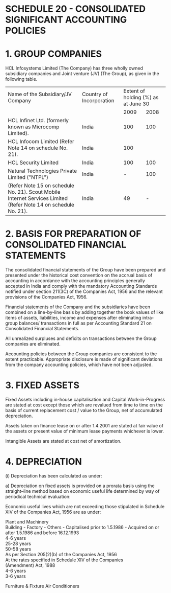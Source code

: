 # SCHEDULE 20 - CONSOLIDATED SIGNIFICANT ACCOUNTING POLICIES

# 1. GROUP COMPANIES

HCL Infosystems Limited (The Company) has three wholly owned subsidiary companies and Joint venture (JV) (The Group), as given in the following table.   

<table><tr><td>Name of the Subsidiary/JV Company</td><td>Country of Incorporation</td><td colspan="2">Extent of holding (%) as at June 30</td></tr><tr><td></td><td></td><td>2009</td><td>2008</td></tr><tr><td>HCL Infinet Ltd. (formerly known as Microcomp Limited).</td><td>India</td><td>100</td><td>100</td></tr><tr><td>HCL Infocom Limited (Refer Note 14 on schedule No. 21).</td><td>India</td><td>100</td><td></td></tr><tr><td>HCL Security Limited</td><td>India</td><td>100</td><td>100</td></tr><tr><td>Natural Technologies Private Limited (&quot;NTPL&quot;)</td><td>India</td><td>-</td><td>100</td></tr><tr><td>(Refer Note 15 on schedule No. 21). Scout Mobile Internet Services Limited (Refer Note 14 on schedule No. 21).</td><td>India</td><td>49</td><td>-</td></tr></table>

# 2. BASIS FOR PREPARATION OF CONSOLIDATED FINANCIAL STATEMENTS

The consolidated financial statements of the Group have been prepared and presented under the historical cost convention on the accrual basis of accounting in accordance with the accounting principles generally accepted in India and comply with the mandatory Accounting Standards notified under section 211(3C) of the Companies Act, 1956 and the relevant provisions of the Companies Act, 1956.

Financial statements of the Company and the subsidiaries have been combined on a line-by-line basis by adding together the book values of like items of assets, liabilities, income and expenses after eliminating intra-group balances/ transactions in full as per Accounting Standard 21 on Consolidated Financial Statements.

All unrealized surpluses and deficits on transactions between the Group companies are eliminated.

Accounting policies between the Group companies are consistent to the extent practicable. Appropriate disclosure is made of significant deviations from the company accounting policies, which have not been adjusted.

# 3. FIXED ASSETS

Fixed Assets including in-house capitalisation and Capital Work-in-Progress are stated at cost except those which are revalued from time to time on the basis of current replacement cost / value to the Group, net of accumulated depreciation.

Assets taken on finance lease on or after 1.4.2001 are stated at fair value of the assets or present value of minimum lease payments whichever is lower.

Intangible Assets are stated at cost net of amortization.

# 4. DEPRECIATION

(i) Depreciation has been calculated as under:

a) Depreciation on fixed assets is provided on a prorata basis using the straight–line method based on economic useful life determined by way of periodical technical evaluation:

Economic useful lives which are not exceeding those stipulated in Schedule XIV of the Companies Act, 1956 are as under:

Plant and Machinery   
Building - Factory - Others - Capitalised prior to 1.5.1986 - Acquired on or after 1.5.1986 and before 16.12.1993   
4-6 years   
25-28 years   
50-58 years   
As per Section 205(2)(b) of the Companies Act, 1956   
At the rates specified in Schedule XIV of the Companies   
(Amendment) Act, 1988   
4-6 years   
3-6 years

Furniture & Fixture Air Conditioners